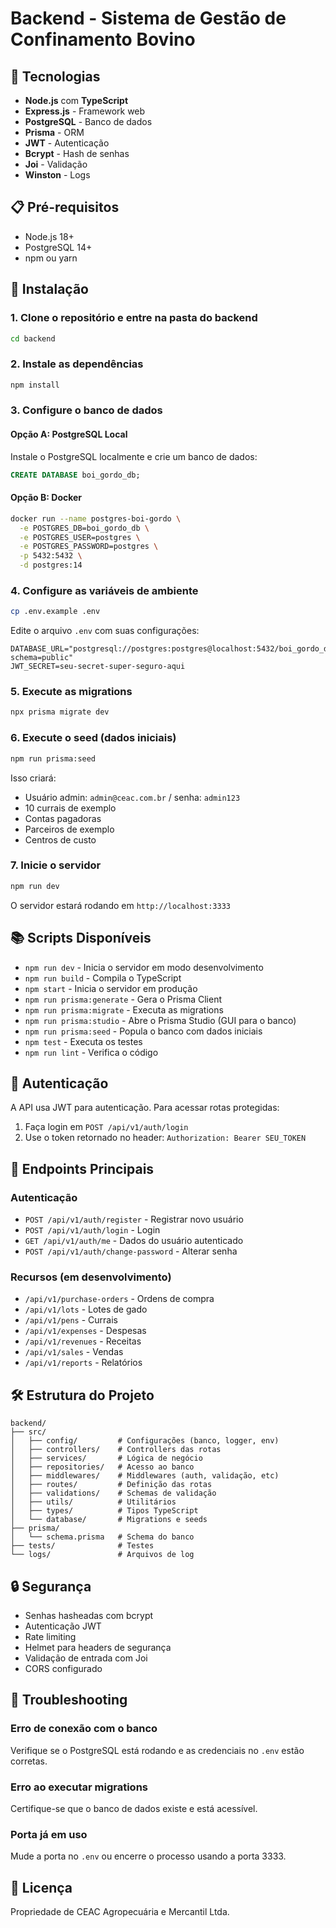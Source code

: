 # Backend - Sistema de Gestão de Confinamento Bovino

## 🚀 Tecnologias

- **Node.js** com **TypeScript**
- **Express.js** - Framework web
- **PostgreSQL** - Banco de dados
- **Prisma** - ORM
- **JWT** - Autenticação
- **Bcrypt** - Hash de senhas
- **Joi** - Validação
- **Winston** - Logs

## 📋 Pré-requisitos

- Node.js 18+ 
- PostgreSQL 14+
- npm ou yarn

## 🔧 Instalação

### 1. Clone o repositório e entre na pasta do backend
```bash
cd backend
```

### 2. Instale as dependências
```bash
npm install
```

### 3. Configure o banco de dados

#### Opção A: PostgreSQL Local
Instale o PostgreSQL localmente e crie um banco de dados:
```sql
CREATE DATABASE boi_gordo_db;
```

#### Opção B: Docker
```bash
docker run --name postgres-boi-gordo \
  -e POSTGRES_DB=boi_gordo_db \
  -e POSTGRES_USER=postgres \
  -e POSTGRES_PASSWORD=postgres \
  -p 5432:5432 \
  -d postgres:14
```

### 4. Configure as variáveis de ambiente
```bash
cp .env.example .env
```

Edite o arquivo `.env` com suas configurações:
```env
DATABASE_URL="postgresql://postgres:postgres@localhost:5432/boi_gordo_db?schema=public"
JWT_SECRET=seu-secret-super-seguro-aqui
```

### 5. Execute as migrations
```bash
npx prisma migrate dev
```

### 6. Execute o seed (dados iniciais)
```bash
npm run prisma:seed
```

Isso criará:
- Usuário admin: `admin@ceac.com.br` / senha: `admin123`
- 10 currais de exemplo
- Contas pagadoras
- Parceiros de exemplo
- Centros de custo

### 7. Inicie o servidor
```bash
npm run dev
```

O servidor estará rodando em `http://localhost:3333`

## 📚 Scripts Disponíveis

- `npm run dev` - Inicia o servidor em modo desenvolvimento
- `npm run build` - Compila o TypeScript
- `npm start` - Inicia o servidor em produção
- `npm run prisma:generate` - Gera o Prisma Client
- `npm run prisma:migrate` - Executa as migrations
- `npm run prisma:studio` - Abre o Prisma Studio (GUI para o banco)
- `npm run prisma:seed` - Popula o banco com dados iniciais
- `npm test` - Executa os testes
- `npm run lint` - Verifica o código

## 🔑 Autenticação

A API usa JWT para autenticação. Para acessar rotas protegidas:

1. Faça login em `POST /api/v1/auth/login`
2. Use o token retornado no header: `Authorization: Bearer SEU_TOKEN`

## 📡 Endpoints Principais

### Autenticação
- `POST /api/v1/auth/register` - Registrar novo usuário
- `POST /api/v1/auth/login` - Login
- `GET /api/v1/auth/me` - Dados do usuário autenticado
- `POST /api/v1/auth/change-password` - Alterar senha

### Recursos (em desenvolvimento)
- `/api/v1/purchase-orders` - Ordens de compra
- `/api/v1/lots` - Lotes de gado
- `/api/v1/pens` - Currais
- `/api/v1/expenses` - Despesas
- `/api/v1/revenues` - Receitas
- `/api/v1/sales` - Vendas
- `/api/v1/reports` - Relatórios

## 🛠️ Estrutura do Projeto

```
backend/
├── src/
│   ├── config/         # Configurações (banco, logger, env)
│   ├── controllers/    # Controllers das rotas
│   ├── services/       # Lógica de negócio
│   ├── repositories/   # Acesso ao banco
│   ├── middlewares/    # Middlewares (auth, validação, etc)
│   ├── routes/         # Definição das rotas
│   ├── validations/    # Schemas de validação
│   ├── utils/          # Utilitários
│   ├── types/          # Tipos TypeScript
│   └── database/       # Migrations e seeds
├── prisma/
│   └── schema.prisma   # Schema do banco
├── tests/              # Testes
└── logs/               # Arquivos de log
```

## 🔒 Segurança

- Senhas hasheadas com bcrypt
- Autenticação JWT
- Rate limiting
- Helmet para headers de segurança
- Validação de entrada com Joi
- CORS configurado

## 🐛 Troubleshooting

### Erro de conexão com o banco
Verifique se o PostgreSQL está rodando e as credenciais no `.env` estão corretas.

### Erro ao executar migrations
Certifique-se que o banco de dados existe e está acessível.

### Porta já em uso
Mude a porta no `.env` ou encerre o processo usando a porta 3333.

## 📝 Licença

Propriedade de CEAC Agropecuária e Mercantil Ltda. 
